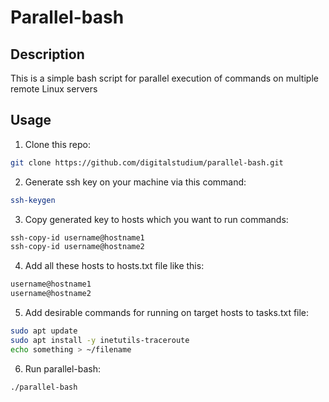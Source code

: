 # Parallel-bash
## Description
This is a simple bash script for parallel execution of commands on multiple remote Linux servers
## Usage
1. Clone this repo:
```bash
git clone https://github.com/digitalstudium/parallel-bash.git
```
2. Generate ssh key on your machine via this command:
```bash
ssh-keygen
```
3. Copy generated key to hosts which you want to run commands:
```bash
ssh-copy-id username@hostname1
ssh-copy-id username@hostname2
```
4. Add all these hosts to hosts.txt file like this:
```bash
username@hostname1
username@hostname2
```
5. Add desirable commands for running on target hosts to tasks.txt file:
```bash
sudo apt update
sudo apt install -y inetutils-traceroute
echo something > ~/filename
```
6. Run parallel-bash:
```bash
./parallel-bash
```